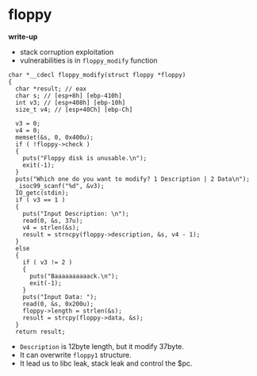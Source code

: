 # floppy
**write-up**

- stack corruption exploitation
- vulnerabilities is in `floppy_modify` function
```
char *__cdecl floppy_modify(struct floppy *floppy)
{
  char *result; // eax
  char s; // [esp+8h] [ebp-410h]
  int v3; // [esp+408h] [ebp-10h]
  size_t v4; // [esp+40Ch] [ebp-Ch]

  v3 = 0;
  v4 = 0;
  memset(&s, 0, 0x400u);
  if ( !floppy->check )
  {
    puts("Floppy disk is unusable.\n");
    exit(-1);
  }
  puts("Which one do you want to modify? 1 Description | 2 Data\n");
  _isoc99_scanf("%d", &v3);
  IO_getc(stdin);
  if ( v3 == 1 )
  {
    puts("Input Description: \n");
    read(0, &s, 37u);
    v4 = strlen(&s);
    result = strncpy(floppy->description, &s, v4 - 1);
  }
  else
  {
    if ( v3 != 2 )
    {
      puts("Baaaaaaaaaack.\n");
      exit(-1);
    }
    puts("Input Data: ");
    read(0, &s, 0x200u);
    floppy->length = strlen(&s);
    result = strcpy(floppy->data, &s);
  }
  return result;
```
- `Description` is 12byte length, but it modify 37byte.
- It can overwrite `floppy1` structure.
- It lead us to libc leak, stack leak and control the $pc. 
